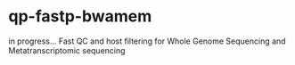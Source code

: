# qp-fastp-bwamem
in progress...
Fast QC and host filtering for Whole Genome Sequencing and Metatranscriptomic sequencing 
